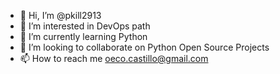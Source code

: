 - 👋 Hi, I’m @pkill2913
- 👀 I’m interested in DevOps path
- 🌱 I’m currently learning Python
- 💞️ I’m looking to collaborate on Python Open Source Projects
- 📫 How to reach me oeco.castillo@gmail.com

<!---
pkill2913/pkill2913 is a ✨ special ✨ repository because its `README.md` (this file) appears on your GitHub profile.
You can click the Preview link to take a look at your changes.
--->
